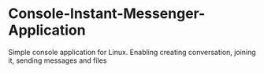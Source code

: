 # Console-Instant-Messenger-Application
Simple console application for Linux. Enabling creating conversation, joining it, sending messages and files
